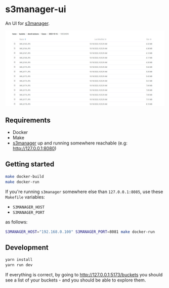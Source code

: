 # s3manager-ui

An UI for [s3manager](https://github.com/denysvitali/s3manager).

![Example UI](docs/example.jpg)


## Requirements

- Docker
- Make
- [s3manager](https://github.com/denysvitali/s3manager) up and running somewhere reachable (e.g: http://127.0.0.1:8080)

## Getting started

```sh
make docker-build
make docker-run
```

If you're running `s3manager` somewhere else than `127.0.0.1:8085`, use these `Makefile` variables:

- `S3MANAGER_HOST`
- `S3MANAGER_PORT`

as follows:

```sh
S3MANAGER_HOST="192.168.0.100" S3MANAGER_PORT=8081 make docker-run
```

## Development


```sh
yarn install
yarn run dev
```

If everything is correct, by going to http://127.0.0.1:5173/buckets you should see a list of your buckets - and you should be able to explore them.